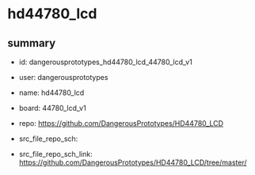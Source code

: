 # hd44780_lcd
 
## summary 
* id: dangerousprototypes_hd44780_lcd_44780_lcd_v1
* user: dangerousprototypes
* name: hd44780_lcd
* board: 44780_lcd_v1
* repo: https://github.com/DangerousPrototypes/HD44780_LCD



* src_file_repo_sch: 
* src_file_repo_sch_link: https://github.com/DangerousPrototypes/HD44780_LCD/tree/master/




